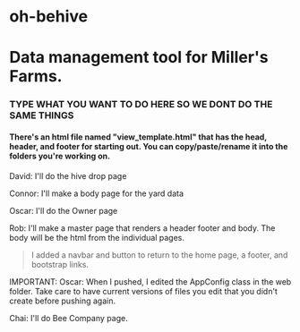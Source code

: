 # oh-behive

<h1>Data management tool for Miller's Farms.</h1>
<h3>TYPE WHAT YOU WANT TO DO HERE SO WE DONT DO THE SAME THINGS</h3>
<h4>There's an html file named "view_template.html" that has the head, header, and footer for starting out.
You can copy/paste/rename it into the folders you're working on.</h4>

David: I'll do the hive drop page

Connor: I'll make a body page for the yard data

Oscar: I'll do the Owner page

Rob: I'll make a master page that renders a header footer and body. The body
will be the html from the individual pages.
> I added a navbar and button to return to the home page, a footer, and bootstrap links.

IMPORTANT: Oscar: When I pushed, I edited the AppConfig class in the web folder. Take care to have current
versions of files you edit that you didn't create before pushing again.

Chai: I'll do Bee Company page.
